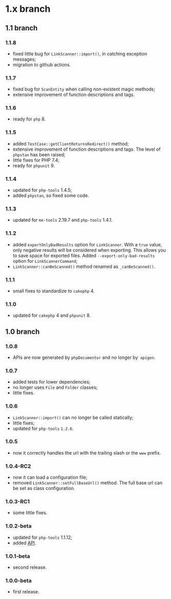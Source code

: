 # 1.x branch
## 1.1 branch
### 1.1.8
* fixed little bug for `LinkScanner::import()`, in catching exception messages;
* migration to github actions.

### 1.1.7
* fixed bug for `ScanEntity` when calling non-existent magic methods;
* extensive improvement of function descriptions and tags.

### 1.1.6
* ready for `php` 8.

### 1.1.5
* added `TestCase::getClientReturnsRedirect()` method;
* extensive improvement of function descriptions and tags. The level of `phpstan`
    has been raised;
* little fixes for PHP 7.4;
* ready for `phpunit` 9.

### 1.1.4
* updated for `php-tools` 1.4.5;
* added `phpstan`, so fixed some code.

### 1.1.3
* updated for `me-tools` 2.19.7 and `php-tools` 1.4.1.

### 1.1.2
* added `exportOnlyBadResults` option for `LinkScanner`. With a `true` value,
    only negative results will be considered when exporting. This allows you to
    save space for exported files. Added `--export-only-bad-results` option for
    `LinkScannerCommand`;
* `LinkScanner::canBeScanned()` method renamed as `_canBeScanned()`.

### 1.1.1
* small fixes to standardize to `cakephp` 4.

### 1.1.0
* updated for `cakephp` 4 and `phpunit` 8.

## 1.0 branch
### 1.0.8
* APIs are now generated by `phpDocumentor` and no longer by` apigen`.

### 1.0.7
* added tests for lower dependencies;
* no longer uses `File` and `Folder` classes;
* little fixes.

### 1.0.6
* `LinkScanner::import()` can no longer be called statically;
* little fixes;
* updated for `php-tools` `1.2.6`.

### 1.0.5
* now it correctly handles the url with the trailing slash or the `www` prefix.

### 1.0.4-RC2
* now it can load a configuration file;
* removed `LinkScanner::setFullBaseUrl()` method. The full base url can be set
    as class configuration.

### 1.0.3-RC1
* some little fixes.

### 1.0.2-beta
* updated for `php-tools` 1.1.12;
* added [API](//mirko-pagliai.github.io/cakephp-link-scanner).

### 1.0.1-beta
* second release.

### 1.0.0-beta
* first release.
